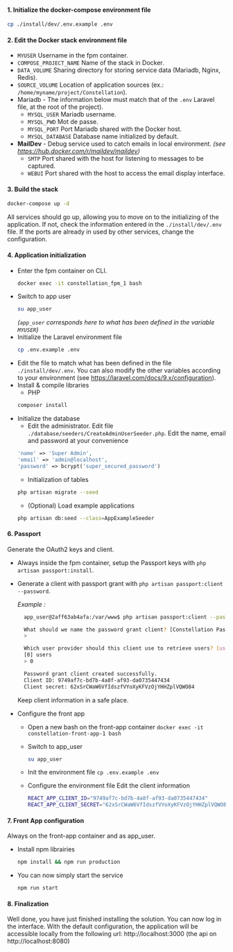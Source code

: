 #### 1. Initialize the docker-compose environment file

```sh
cp ./install/dev/.env.example .env
``` 

#### 2. Edit the Docker stack environment file

* `MYUSER` Username in the fpm container.
* `COMPOSE_PROJECT_NAME` Name of the stack in Docker.
* `DATA_VOLUME` Sharing directory for storing service data (Mariadb, Nginx, Redis).
* `SOURCE_VOLUME` Location of application sources (ex.: `/home/myname/project/Constellation`).
* Mariadb - The information below must match that of the `.env` Laravel file, at the root of the project).
    * `MYSQL_USER` Mariadb username.
    * `MYSQL_PWD` Mot de passe.
    * `MYSQL_PORT` Port Mariadb shared with the Docker host.
    * `MYSQL_DATABASE` Database name initialized by default.
* **MailDev** - Debug service used to catch emails in local environment.
_(see https://hub.docker.com/r/maildev/maildev)_
    * `SMTP` Port shared with the host for listening to messages to be captured.
    * `WEBUI` Port shared with the host to access the email display interface.

#### 3. Build the stack    

```sh
docker-compose up -d
```
All services should go up, allowing you to move on to the initializing of the application.
If not, check the information entered in the `./install/dev/.env` file.
If the ports are already in used by other services, change the configuration.

#### 4. Application initialization

* Enter the fpm container on CLI.
    ```sh
    docker exec -it constellation_fpm_1 bash
    ```
* Switch to app user
    ```sh
    su app_user
    ```
    _(`app_user` corresponds here to what has been defined in the variable `MYUSER`)_
* Initialize the Laravel environment file
    ```sh
    cp .env.example .env
    ```
* Edit the file to match what has been defined in the file `./install/dev/.env`.
  You can also modify the other variables according to your environment (see https://laravel.com/docs/9.x/configuration).
* Install & compile libraries
    * PHP
    ```sh
    composer install
    ```        
* Initialize the database
    * Edit the administrator. 
    Edit file `./database/seeders/CreateAdminUserSeeder.php`.
    Edit the name, email and password at your convenience 
    ```php
    'name' => 'Super Admin',
    'email' => 'admin@localhost',
    'password' => bcrypt('super_secured_password')
    ```
    * Initialization of tables
    ```sh
    php artisan migrate --seed
    ```
    * (Optional) Load example applications
    ```sh
    php artisan db:seed --class=AppExampleSeeder

    ```

#### 6. Passport

Generate the OAuth2 keys and client.

* Always inside the fpm container, setup the Passport keys with `php artisan passport:install`.

* Generate a client with passport grant with `php artisan passport:client --password`.

  *Example :* 

  ```sh
    app_user@2aff63ab4afa:/var/www$ php artisan passport:client --password

    What should we name the password grant client? [Constellation Password Grant Client]:
    >

    Which user provider should this client use to retrieve users? [users]:
    [0] users
    > 0

    Password grant client created successfully.
    Client ID: 9749af7c-bd7b-4a8f-af93-da0735447434
    Client secret: 62xSrCWaW6VfIdszfVYoXyKFVzOjYHHZplVQWO84
    ```
    Keep client information in a safe place.

* Configure the front app

  * Open a new bash on the front-app container 
    `docker exec -it constellation-front-app-1 bash`

  * Switch to app_user
    ```sh
    su app_user
    ```   

  * Init the environment file
    `cp .env.example .env`

  * Configure the environment file
    Edit the client information 
    ```sh
    REACT_APP_CLIENT_ID="9749af7c-bd7b-4a8f-af93-da0735447434"
    REACT_APP_CLIENT_SECRET="62xSrCWaW6VfIdszfVYoXyKFVzOjYHHZplVQWO84"
    ```

#### 7. Front App configuration

Always on the front-app container and as app_user.

* Install npm librairies

    ```sh
    npm install && npm run production
    ```

* You can now simply start the service
    ```sh
    npm run start
    ```

#### 8. Finalization

Well done, you have just finished installing the solution.
You can now log in the interface.
With the default configuration, the application will be accessible locally from the following url: http://localhost:3000 (the api on http://localhost:8080)

